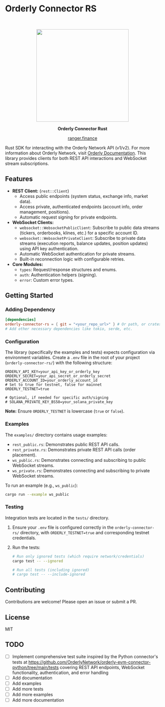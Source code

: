 # Orderly Connector RS

<div align="center">
  </br>
  <p>
    <img height="300" src="https://pbs.twimg.com/profile_banners/1764920763360899072/1711621031/1500x500" />
  </p>
  <p>
    <strong>Orderly Connector Rust</strong>
  </p>
  <p>
    <a href="https://ranger.finance">ranger.finance</a>
  </p>
</div>

Rust SDK for interacting with the Orderly Network API (v1/v2). For more information about Orderly Network, visit [Orderly Documentation](https://orderly.network/docs/home).
This library provides clients for both REST API interactions and WebSocket stream subscriptions.

## Features

- **REST Client:** (`rest::Client`)
  - Access public endpoints (system status, exchange info, market data).
  - Access private, authenticated endpoints (account info, order management, positions).
  - Automatic request signing for private endpoints.
- **WebSocket Clients:**
  - `websocket::WebsocketPublicClient`: Subscribe to public data streams (tickers, orderbooks, klines, etc.) for a specific account ID.
  - `websocket::WebsocketPrivateClient`: Subscribe to private data streams (execution reports, balance updates, position updates) using API key authentication.
  - Automatic WebSocket authentication for private streams.
  - Built-in reconnection logic with configurable retries.
- **Core Modules:**
  - `types`: Request/response structures and enums.
  - `auth`: Authentication helpers (signing).
  - `error`: Custom error types.

## Getting Started

### Adding Dependency

```toml
[dependencies]
orderly-connector-rs = { git = "<your_repo_url>" } # Or path, or crates.io once published
# Add other necessary dependencies like tokio, serde, etc.
```

### Configuration

The library (specifically the examples and tests) expects configuration via environment variables. Create a `.env` file in the root of your project (`orderly-connector-rs/`) with the following structure:

```.env
ORDERLY_API_KEY=your_api_key_or_orderly_key
ORDERLY_SECRET=your_api_secret_or_orderly_secret
ORDERLY_ACCOUNT_ID=your_orderly_account_id
# Set to true for testnet, false for mainnet
ORDERLY_TESTNET=true

# Optional, if needed for specific auth/signing
# SOLANA_PRIVATE_KEY_BS58=your_solana_private_key
```

**Note:** Ensure `ORDERLY_TESTNET` is lowercase (`true` or `false`).

### Examples

The `examples/` directory contains usage examples:

- `rest_public.rs`: Demonstrates public REST API calls.
- `rest_private.rs`: Demonstrates private REST API calls (order placement).
- `ws_public.rs`: Demonstrates connecting and subscribing to public WebSocket streams.
- `ws_private.rs`: Demonstrates connecting and subscribing to private WebSocket streams.

To run an example (e.g., `ws_public`):

```bash
cargo run --example ws_public
```

### Testing

Integration tests are located in the `tests/` directory.

1.  Ensure your `.env` file is configured correctly in the `orderly-connector-rs/` directory, with `ORDERLY_TESTNET=true` and corresponding testnet credentials.
2.  Run the tests:

    ```bash
    # Run only ignored tests (which require network/credentials)
    cargo test -- --ignored

    # Run all tests (including ignored)
    # cargo test -- --include-ignored
    ```

## Contributing

Contributions are welcome! Please open an issue or submit a PR.

## License

MIT

## TODO

- [ ] Implement comprehensive test suite inspired by the Python connector's tests at
      https://github.com/OrderlyNetwork/orderly-evm-connector-python/tree/main/tests
      covering REST API endpoints, WebSocket functionality, authentication, and error handling
- [ ] Add documentation
- [ ] Add examples
- [ ] Add more tests
- [ ] Add more examples
- [ ] Add more documentation
